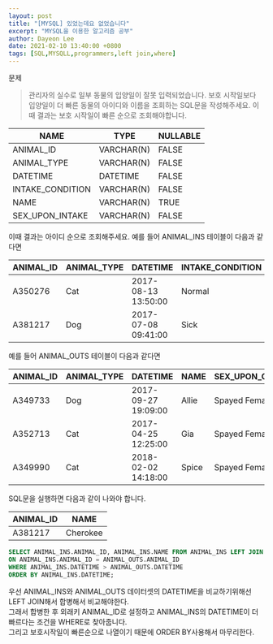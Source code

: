 ```yaml
---
layout: post
title: "[MYSQL] 있었는데요 없었습니다"
excerpt: "MYSQL을 이용한 알고리즘 공부"
author: Dayeon Lee
date: 2021-02-10 13:40:00 +0800
tags: [SQL,MYSQLL,programmers,left join,where]
---
```


문제

> 관리자의 실수로 일부 동물의 입양일이 잘못 입력되었습니다. 보호 시작일보다 입양일이 더 빠른 동물의 아이디와 이름을 조회하는 SQL문을 작성해주세요. 이때 결과는 보호 시작일이 빠른 순으로 조회해야합니다.

|**NAME**|	**TYPE**|	**NULLABLE**|
|--|--|--|
|ANIMAL_ID	|VARCHAR(N)|	FALSE|
|ANIMAL_TYPE|	VARCHAR(N)	|FALSE|
|DATETIME	|DATETIME	|FALSE|
|INTAKE_CONDITION|	VARCHAR(N)	|FALSE|
|NAME	|VARCHAR(N)	|TRUE|
|SEX_UPON_INTAKE|	VARCHAR(N)	|FALSE|

이때 결과는 아이디 순으로 조회해주세요. 예를 들어 ANIMAL_INS 테이블이 다음과 같다면

|ANIMAL_ID	|ANIMAL_TYPE	|DATETIME	|INTAKE_CONDITION	|NAME	|SEX_UPON_INTAKE|
|--|--|--|--|--|--|
|A350276|	Cat|	2017-08-13 13:50:00	|Normal	|Jewel	|Spayed Female|
|A381217	|Dog	|2017-07-08 09:41:00	|Sick|	Cherokee	|Neutered Male|

예를 들어 ANIMAL_OUTS 테이블이 다음과 같다면

|ANIMAL_ID	|ANIMAL_TYPE|	DATETIME|	NAME	|SEX_UPON_OUTCOME|
|--|--|--|--|--|
|A349733|	Dog	|2017-09-27 19:09:00	|Allie|	Spayed Female|
|A352713|	Cat	|2017-04-25 12:25:00|	Gia	|Spayed Female|
|A349990	|Cat|	2018-02-02 14:18:00	|Spice	|Spayed Female|

SQL문을 실행하면 다음과 같이 나와야 합니다.

|ANIMAL_ID|	NAME|
|--|--|
|A381217	|Cherokee|

```SQL
SELECT ANIMAL_INS.ANIMAL_ID, ANIMAL_INS.NAME FROM ANIMAL_INS LEFT JOIN ANIMAL_OUTS
ON ANIMAL_INS.ANIMAL_ID = ANIMAL_OUTS.ANIMAL_ID
WHERE ANIMAL_INS.DATETIME > ANIMAL_OUTS.DATETIME
ORDER BY ANIMAL_INS.DATETIME;
```
우선 ANIMAL_INS와 ANIMAL_OUTS 데이터셋의 DATETIME을 비교하기위해선 LEFT JOIN해서 합병해서 비교해야한다.  
그래서 합병한 후 외래키 ANIMAL_ID로 설정하고 ANIMAL_INS의 DATETIME이 더 빠르다는 조건을 WHERE로 찾아줍니다.   
그리고 보호시작일이 빠른순으로 나열이기 때문에 ORDER BY사용해서 마무리한다.   
